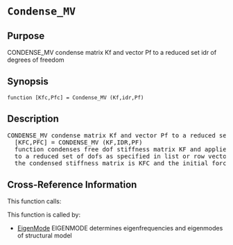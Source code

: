 
<!-- <a name="_top"></a>
<div><a href="../../_index.md">Home</a> &gt;  <a href="#">latest</a> &gt; <a href="_index.md">General_Functions</a> &gt; Condense_MV.m</div> -->

<!--<table width="100%"><tr><td align="left"><a href="../../_index.md"><img alt="<" border="0" src="../../left.png">&nbsp;Master index</a></td>
<td align="right"><a href="_index.md">Index for latest\General_Functions&nbsp;<img alt=">" border="0" src="../../right.png"></a></td></tr></table>-->
# `Condense_MV`
<!-- <h1>Condense_MV
</h1> -->

## <a name="_name"></a>Purpose

<!-- <h2 id="purpose"><a name="_name"></a>Purpose</h2> -->

CONDENSE_MV condense matrix Kf and vector Pf to a reduced set idr of degrees of freedom

<!-- <div class="box"><strong>CONDENSE_MV condense matrix Kf and vector Pf to a reduced set idr of degrees of freedom</strong></div> -->

## <a name="_synopsis"></a>Synopsis

`function [Kfc,Pfc] = Condense_MV (Kf,idr,Pf)` 
## <a name="_description"></a>Description

<pre class="comment">CONDENSE_MV condense matrix Kf and vector Pf to a reduced set idr of degrees of freedom
  [KFC,PFC] = CONDENSE_MV (KF,IDR,PF)
  function condenses free dof stiffness matrix KF and applied force vector PF
  to a reduced set of dofs as specified in list or row vector IDR;
  the condensed stiffness matrix is KFC and the initial force vector is PFC</pre>
<!-- <div class="fragment"><pre class="comment">CONDENSE_MV condense matrix Kf and vector Pf to a reduced set idr of degrees of freedom
  [KFC,PFC] = CONDENSE_MV (KF,IDR,PF)
  function condenses free dof stiffness matrix KF and applied force vector PF
  to a reduced set of dofs as specified in list or row vector IDR;
  the condensed stiffness matrix is KFC and the initial force vector is PFC</pre></div> -->

<!-- crossreference -->
## <a name="_cross"></a>Cross-Reference Information

This function calls:
<ul style="list-style-image:url(../../matlabicon.gif)">
</ul>
This function is called by:
<ul style="list-style-image:url(../../matlabicon.gif)">
<li><a href="../../latest/Analysis_Functions/Dynamic/EigenMode.md" class="code" title="function [omega,Ueig] = EigenMode (Kf,M,nmod)">EigenMode</a>	EIGENMODE determines eigenfrequencies and eigenmodes of structural model</li></ul>
<!-- crossreference -->




<!-- <hr><address>Generated on Thu 28-Jan-2021 18:22:44 by <strong><a href="http://www.artefact.tk/software/matlab/m2html/" title="Matlab Documentation in HTML">m2html</a></strong> &copy; 2005</address> -->